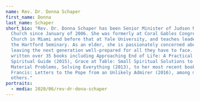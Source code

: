 ```yaml
---
name: Rev. Dr. Donna Schaper
first_name: Donna
last_name: Schaper
short_bio: "Rev. Dr. Donna Schaper has been Senior Minister of Judson Memorial
  Church since January of 2006. She was formerly at Coral Gables Congregational
  Church in Miami and before that at Yale University, and teaches leadership at
  the Hartford Seminary. As an elder, she is passionately concerned about
  leaving the next generation well-prepared for all they have to face. She has
  written over 35 books including Approaching End of Life: A Practical and
  Spiritual Guide (2015), Grace at Table: Small Spiritual Solutions to Large
  Material Problems, Solving Everything (2013), to her most recent book I Heart
  Francis: Letters to the Pope from an Unlikely Admirer (2016), among many
  others."
portraits:
  - media: 2020/06/rev-dr-dona-schaper
---
```


